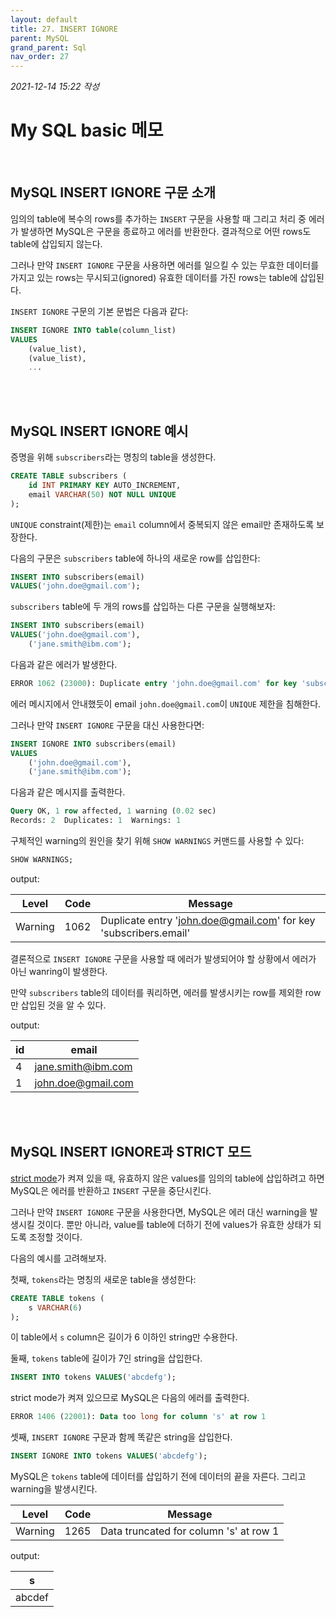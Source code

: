 ```yaml
---
layout: default
title: 27. INSERT IGNORE
parent: MySQL
grand_parent: Sql
nav_order: 27
---
```


*2021-12-14 15:22 작성*

# My SQL basic 메모

<br/>

## MySQL INSERT IGNORE 구문 소개

임의의 table에 복수의 rows를 추가하는 `INSERT` 구문을 사용할 때 그리고 처리 중 에러가 발생하면 MySQL은 구문을 종료하고 에러를 반환한다. 결과적으로 어떤 rows도 table에 삽입되지 않는다.

그러나 만약 `INSERT IGNORE` 구문을 사용하면 에러를 일으킬 수 있는 무효한 데이터를 가지고 있는 rows는 무시되고(ignored) 유효한 데이터를 가진 rows는 table에 삽입된다.

`INSERT IGNORE` 구문의 기본 문법은 다음과 같다:

~~~~sql
INSERT IGNORE INTO table(column_list)
VALUES
    (value_list),
    (value_list),
    ...
~~~~

<br/>
<br/>

## MySQL INSERT IGNORE 예시

증명을 위해 `subscribers`라는 명칭의 table을 생성한다.

~~~~sql
CREATE TABLE subscribers (
    id INT PRIMARY KEY AUTO_INCREMENT,
    email VARCHAR(50) NOT NULL UNIQUE
);
~~~~

`UNIQUE` constraint(제한)는 `email` column에서 중복되지 않은 email만 존재하도록 보장한다.

다음의 구문은 `subscribers` table에 하나의 새로운 row를 삽입한다:

~~~~sql
INSERT INTO subscribers(email)
VALUES('john.doe@gmail.com');
~~~~

`subscribers` table에 두 개의 rows를 삽입하는 다른 구문을 실행해보자:

~~~~sql
INSERT INTO subscribers(email)
VALUES('john.doe@gmail.com'),
    ('jane.smith@ibm.com');
~~~~

다음과 같은 에러가 발생한다.

~~~~sql
ERROR 1062 (23000): Duplicate entry 'john.doe@gmail.com' for key 'subscribers.email'
~~~~

에러 메시지에서 안내했듯이 email `john.doe@gmail.com`이 `UNIQUE` 제한을 침해한다.

그러나 만약 `INSERT IGNORE` 구문을 대신 사용한다면:

~~~~sql
INSERT IGNORE INTO subscribers(email)
VALUES
    ('john.doe@gmail.com'),
    ('jane.smith@ibm.com');
~~~~

다음과 같은 메시지를 출력한다.

~~~~sql
Query OK, 1 row affected, 1 warning (0.02 sec)
Records: 2  Duplicates: 1  Warnings: 1
~~~~

구체적인 warning의 원인을 찾기 위해 `SHOW WARNINGS` 커맨드를 사용할 수 있다:

~~~~sql
SHOW WARNINGS;
~~~~

output:

| Level   | Code | Message                                                          |
|---------|------|------------------------------------------------------------------|
| Warning | 1062 | Duplicate entry 'john.doe@gmail.com' for key 'subscribers.email' |

결론적으로 `INSERT IGNORE` 구문을 사용할 때 에러가 발생되어야 할 상황에서 에러가 아닌 wanring이 발생한다.

만약 `subscribers` table의 데이터를 쿼리하면, 에러를 발생시키는 row를 제외한 row만 삽입된 것을 알 수 있다.

output:

| id | email              |
|----|--------------------|
|  4 | jane.smith@ibm.com |
|  1 | john.doe@gmail.com |

<br/>
<br/>

## MySQL INSERT IGNORE과 STRICT 모드

[strict mode](https://dev.mysql.com/doc/refman/8.0/en/sql-mode.html#sql-mode-strict)가 켜져 있을 때, 유효하지 않은 values를 임의의 table에 삽입하려고 하면 MySQL은 에러를 반환하고 `INSERT` 구문을 중단시킨다.

그러나 만약 `INSERT IGNORE` 구문을 사용한다면, MySQL은 에러 대신 warning을 발생시킬 것이다. 뿐만 아니라, value를 table에 더하기 전에 values가 유효한 상태가 되도록 조정할 것이다.

다음의 예시를 고려해보자.

첫째, `tokens`라는 명칭의 새로운 table을 생성한다:

~~~~sql
CREATE TABLE tokens (
    s VARCHAR(6)
);
~~~~

이 table에서 `s` column은 길이가 6 이하인 string만 수용한다.

둘째, `tokens` table에 길이가 7인 string을 삽입한다.

~~~~sql
INSERT INTO tokens VALUES('abcdefg');
~~~~

strict mode가 켜져 있으므로 MySQL은 다음의 에러를 출력한다.

~~~~sql
ERROR 1406 (22001): Data too long for column 's' at row 1
~~~~

셋째, `INSERT IGNORE` 구문과 함께 똑같은 string을 삽입한다.

~~~~sql
INSERT IGNORE INTO tokens VALUES('abcdefg');
~~~~

MySQL은 `tokens` table에 데이터를 삽입하기 전에 데이터의 끝을 자른다. 그리고 warning을 발생시킨다.

| Level   | Code | Message                                |
|---------|------|----------------------------------------|
| Warning | 1265 | Data truncated for column 's' at row 1 |

output:

| s      |
|--------|
| abcdef |
